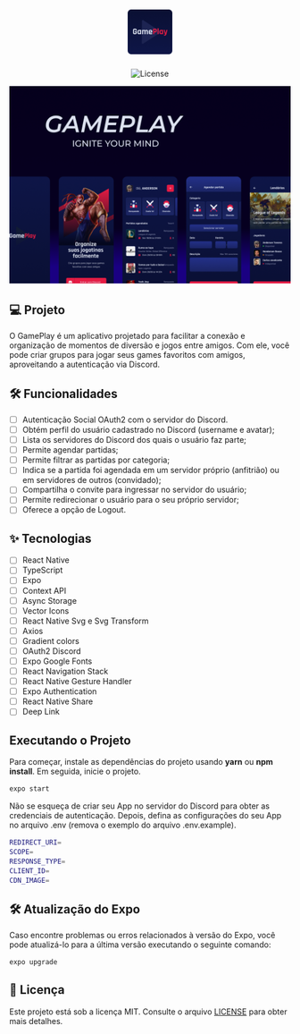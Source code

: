 
<h1 align="center">
  <img alt="GamePlay" height="80" title="Plant Manager" src=".github/logo.png" />
</h1>

<p align="center">
  <img alt="License" src="https://img.shields.io/static/v1?label=license&message=MIT&color=E51C44&labelColor=0A1033">

![cover](.github/cover.png?style=flat)

## 💻 Projeto
O GamePlay é um aplicativo projetado para facilitar a conexão e organização de momentos de diversão e jogos entre amigos. Com ele, você pode criar grupos para jogar seus games favoritos com amigos, aproveitando a autenticação via Discord.

## :hammer_and_wrench: Funcionalidades

- [ ] Autenticação Social OAuth2 com o servidor do Discord.
- [ ] Obtém perfil do usuário cadastrado no Discord (username e avatar);
- [ ] Lista os servidores do Discord dos quais o usuário faz parte;
- [ ] Permite agendar partidas;
- [ ] Permite filtrar as partidas por categoria;
- [ ] Indica se a partida foi agendada em um servidor próprio (anfitrião) ou em servidores de outros (convidado);
- [ ] Compartilha o convite para ingressar no servidor do usuário;
- [ ] Permite redirecionar o usuário para o seu próprio servidor;
- [ ] Oferece a opção de Logout.

## ✨ Tecnologias

- [ ] React Native
- [ ] TypeScript
- [ ] Expo
- [ ] Context API
- [ ] Async Storage
- [ ] Vector Icons
- [ ] React Native Svg e Svg Transform
- [ ] Axios
- [ ] Gradient colors
- [ ] OAuth2 Discord 
- [ ] Expo Google Fonts
- [ ] React Navigation Stack
- [ ] React Native Gesture Handler
- [ ] Expo Authentication
- [ ] React Native Share
- [ ] Deep Link

## Executando o Projeto

Para começar, instale as dependências do projeto usando **yarn** ou **npm install**. Em seguida, inicie o projeto.

```bash
expo start
```

Não se esqueça de criar seu App no servidor do Discord para obter as credenciais de autenticação. Depois, defina as configurações do seu App no arquivo .env (remova o exemplo do arquivo .env.example).

```bash
REDIRECT_URI=
SCOPE=
RESPONSE_TYPE=
CLIENT_ID=
CDN_IMAGE=
```

## 🛠️ Atualização do Expo

Caso encontre problemas ou erros relacionados à versão do Expo, você pode atualizá-lo para a última versão executando o seguinte comando:

```bash
expo upgrade
```

## 📄 Licença

Este projeto está sob a licença MIT. Consulte o arquivo [LICENSE](LICENSE.md) para obter mais detalhes.

<br />
